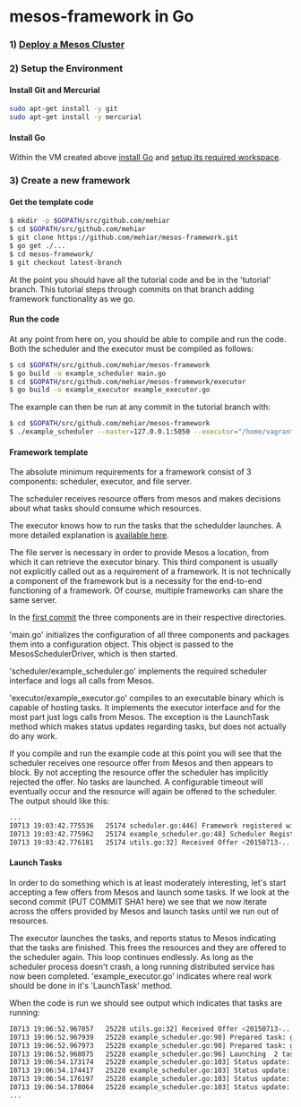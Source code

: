 # mesos-framework in Go

### 1) [Deploy a Mesos Cluster](https://github.com/mesosphere/playa-mesos)

### 2) Setup the Environment
#### Install Git and Mercurial
```sh
sudo apt-get install -y git
sudo apt-get install -y mercurial
```

#### Install Go
Within the VM created above [install Go](https://golang.org/doc/install) and [setup its required workspace](https://golang.org/doc/code.html).

### 3) Create a new framework

#### Get the template code

```sh
$ mkdir -p $GOPATH/src/github.com/mehiar
$ cd $GOPATH/src/github.com/mehiar
$ git clone https://github.com/mehiar/mesos-framework.git
$ go get ./...
$ cd mesos-framework/
$ git checkout latest-branch
```

At the point you should have all the tutorial code and be in the 'tutorial' branch.  This tutorial steps through commits on that branch adding framework functionality as we go.

#### Run the code
At any point from here on, you should be able to compile and run the code.  Both the scheduler and the executor must be compiled as follows:

```sh
$ cd $GOPATH/src/github.com/mehiar/mesos-framework
$ go build -o example_scheduler main.go
$ cd $GOPATH/src/github.com/mehiar/mesos-framework/executor
$ go build -o example_executor example_executor.go
```

The example can then be run at any commit in the tutorial branch with:

```sh
$ cd $GOPATH/src/github.com/mehiar/mesos-framework
$ ./example_scheduler --master=127.0.0.1:5050 --executor="/home/vagrant/code/go/src/github.com/mesosphere/mesos-framework/executor/example_executor" --logtostderr=true
```

#### Framework template

The absolute minimum requirements for a framework consist of 3 components: scheduler, executor, and file server.

The scheduler receives resource offers from mesos and makes decisions about what tasks should consume which resources.

The executor knows how to run the tasks that the schedulder launches.  A more detailed explanation is [available here](http://mesos.apache.org/documentation/latest/mesos-architecture/).

The file server is necessary in order to provide Mesos a location, from which it can retrieve the executor binary.  This third component is usually not explicitly called out as a requirement of a framework.  It is not technically a component of the framework but is a necessity for the end-to-end functioning of a framework.  Of course, multiple frameworks can share the same server.

In the [first commit](https://github.com/mesosphere/mesos-framework/commit/aae4f846a6dd7e5e0fba2d737dc82718ddde9e2b) the three components are in their respective directories.

'main.go' initializes the configuration of all three components and packages them into a configuration object.  This object is passed to the MesosSchedulerDriver, which is then started.

'scheduler/example_scheduler.go' implements the required scheduler interface and logs all calls from Mesos.

'executor/example_executor.go' compiles to an executable binary which is capable of hosting tasks.  It implements the executor interface and for the most part just logs calls from Mesos.  The exception is the LaunchTask method which makes status updates regarding tasks, but does not actually do any work.

If you compile and run the example code at this point you will see that the scheduler receives one resource offer from Mesos and then appears to block.  By not accepting the resource offer the scheduler has implicitly rejected the offer.  No tasks are launched.  A configurable timeout will eventually occur and the resource will again be offered to the scheduler.  The output should like this:

```sh
...
I0713 19:03:42.775536   25174 scheduler.go:446] Framework registered with ID=20150713-1...
I0713 19:03:42.775962   25174 example_scheduler.go:48] Scheduler Registered with Master...
I0713 19:03:42.776181   25174 utils.go:32] Received Offer <20150713-...> with cpus=2 mem=1000
```

#### Launch Tasks

In order to do something which is at least moderately interesting, let's start accepting a few offers from Mesos and launch some tasks.  If we look at the second commit (PUT COMMIT SHA1 here) we see that we now iterate across the offers provided by Mesos and launch tasks until we run out of resources.

The executor launches the tasks, and reports status to Mesos indicating that the tasks are finished.  This frees the resources and they are offered to the scheduler again.  This loop continues endlessly.  As long as the scheduler process doesn't crash, a long running distributed service has now been completed.  'example_executor.go' indicates where real work should be done in it's 'LaunchTask' method.

When the code is run we should see output which indicates that tasks are running:

```sh
I0713 19:06:52.967857   25228 utils.go:32] Received Offer <20150713-...> with cpus=2 mem=1000
I0713 19:06:52.967939   25228 example_scheduler.go:90] Prepared task: go-task-1 with offer 20150713-... for launch
I0713 19:06:52.967973   25228 example_scheduler.go:90] Prepared task: go-task-2 with offer 20150713-... for launch
I0713 19:06:52.968075   25228 example_scheduler.go:96] Launching  2 tasks for offer 20150713-...
I0713 19:06:54.173174   25228 example_scheduler.go:103] Status update: task 1  is in state  TASK_RUNNING
I0713 19:06:54.174417   25228 example_scheduler.go:103] Status update: task 2  is in state  TASK_RUNNING
I0713 19:06:54.176197   25228 example_scheduler.go:103] Status update: task 1  is in state  TASK_FINISHED
I0713 19:06:54.178064   25228 example_scheduler.go:103] Status update: task 2  is in state  TASK_FINISHED
...
```
